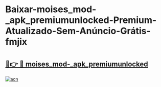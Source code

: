 # Baixar-moises_mod-_apk_premiumunlocked-Premium-Atualizado-Sem-Anúncio-Grátis-fmjix

# <h2><a href="https://cegl0d.esa.edu.pl?src=moises_mod-_apk_premiumunlocked&ref=fmjix">🔗👉 🔴 moises_mod-_apk_premiumunlocked</a></h2>

[![acn](https://github.com/user-attachments/assets/0f9c940e-d8b0-45ae-aac7-cd30a18b3e1c)](https://cegl0d.esa.edu.pl?src=moises_mod-_apk_premiumunlocked&ref=fmjix)

